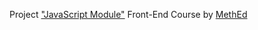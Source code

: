 Project <a href="https://fedoseevdmitry.github.io/jshard4-6/">"JavaScript Module"</a> Front-End Course by <a href="https://methed.ru/">MethEd</a>
